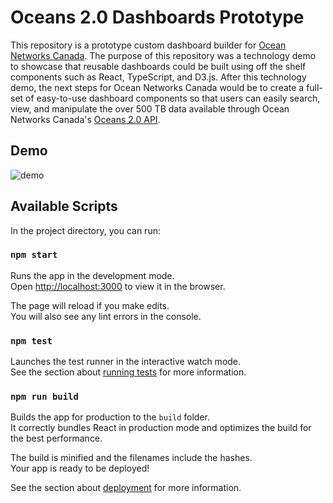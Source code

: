 # Oceans 2.0 Dashboards Prototype

This repository is a prototype custom dashboard builder for [Ocean Networks Canada](https://www.oceannetworks.ca/). The purpose of this repository was a technology demo to showcase that reusable dashboards could be built using off the shelf components such as React, TypeScript, and D3.js. After this technology demo, the next steps for Ocean Networks Canada would be to create a full-set of easy-to-use dashboard components so that users can easily search, view, and manipulate the over 500 TB data available through Ocean Networks Canada's [Oceans 2.0 API](https://wiki.oceannetworks.ca/display/O2A/Oceans+2.0+API+Home). 

## Demo

![demo](./demo.gif)

## Available Scripts

In the project directory, you can run:

### `npm start`

Runs the app in the development mode.<br>
Open [http://localhost:3000](http://localhost:3000) to view it in the browser.

The page will reload if you make edits.<br>
You will also see any lint errors in the console.

### `npm test`

Launches the test runner in the interactive watch mode.<br>
See the section about [running tests](https://facebook.github.io/create-react-app/docs/running-tests) for more information.

### `npm run build`

Builds the app for production to the `build` folder.<br>
It correctly bundles React in production mode and optimizes the build for the best performance.

The build is minified and the filenames include the hashes.<br>
Your app is ready to be deployed!

See the section about [deployment](https://facebook.github.io/create-react-app/docs/deployment) for more information.